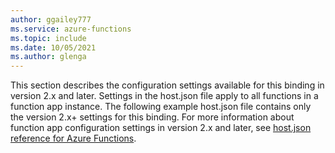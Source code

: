 ```yaml
---
author: ggailey777
ms.service: azure-functions
ms.topic: include
ms.date: 10/05/2021
ms.author: glenga
---
```


This section describes the configuration settings available for this binding in version 2.x and later. Settings in the host.json file apply to all functions in a function app instance. The following example host.json file contains only the version 2.x+ settings for this binding. For more information about function app configuration settings in version 2.x and later, see [host.json reference for Azure Functions](../articles/azure-functions/functions-host-json.md).